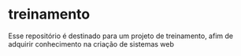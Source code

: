 # treinamento
Esse repositório é destinado para um projeto de treinamento, afim de adquirir conhecimento na criação de sistemas web
